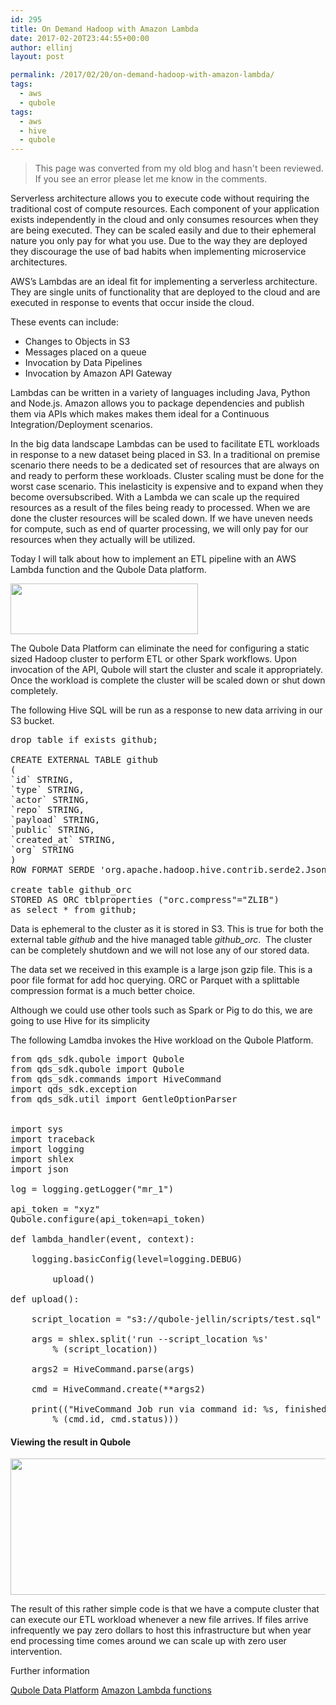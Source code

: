 ```yaml
---
id: 295
title: On Demand Hadoop with Amazon Lambda
date: 2017-02-20T23:44:55+00:00
author: ellinj
layout: post

permalink: /2017/02/20/on-demand-hadoop-with-amazon-lambda/
tags:
  - aws
  - qubole
tags:
  - aws
  - hive
  - qubole
---
```


>This page was converted from my old blog and hasn't been reviewed. If you see an error please let me know in the comments.

Serverless architecture allows you to execute code without requiring the traditional cost of compute resources. Each component of your application exists independently in the cloud and only consumes resources when they are being executed. They can be scaled easily and due to their ephemeral nature you only pay for what you use. Due to the way they are deployed they discourage the use of bad habits when implementing microservice architectures.

AWS&#8217;s Lambdas are an ideal fit for implementing a serverless architecture. They are single units of functionality that are deployed to the cloud and are executed in response to events that occur inside the cloud.

These events can include:

  * Changes to Objects in S3
  * Messages placed on a queue
  * Invocation by Data Pipelines
  * Invocation by Amazon API Gateway

Lambdas can be written in a variety of languages including Java, Python and Node.js. Amazon allows you to package dependencies and publish them via APIs which makes makes them ideal for a Continuous Integration/Deployment scenarios.

In the big data landscape Lambdas can be used to facilitate ETL workloads in response to a new dataset being placed in S3. In a traditional on premise scenario there needs to be a dedicated set of resources that are always on and ready to perform these workloads. Cluster scaling must be done for the worst case scenario. This inelasticity is expensive and to expand when they become oversubscribed. With a Lambda we can scale up the required resources as a result of the files being ready to processed. When we are done the cluster resources will be scaled down. If we have uneven needs for compute, such as end of quarter processing, we will only pay for our resources when they actually will be utilized.

Today I will talk about how to implement an ETL pipeline with an AWS Lambda function and the Qubole Data platform.

<img class="aligncenter size-medium wp-image-299" src="/wp-content/uploads/2017/02/s3lambda-300x81.png" alt="" width="300" height="81" srcset="/wp-content/uploads/2017/02/s3lambda-300x81.png 300w, /wp-content/uploads/2017/02/s3lambda.png 421w" sizes="(max-width: 300px) 100vw, 300px" /> 

The Qubole Data Platform can eliminate the need for configuring a static sized Hadoop cluster to perform ETL or other Spark workflows. Upon invocation of the API, Qubole will start the cluster and scale it appropriately. Once the workload is complete the cluster will be scaled down or shut down completely.

The following Hive SQL will be run as a response to new data arriving in our S3 bucket.

<pre class="lang:default decode:true ">drop table if exists github;

CREATE EXTERNAL TABLE github 
(
`id` STRING, 
`type` STRING,
`actor` STRING, 
`repo` STRING, 
`payload` STRING, 
`public` STRING, 
`created_at` STRING, 
`org` STRING
) 
ROW FORMAT SERDE 'org.apache.hadoop.hive.contrib.serde2.JsonSerde' LOCATION 's3://qubole-jellin/data/github/';

create table github_orc
STORED AS ORC tblproperties ("orc.compress"="ZLIB")
as select * from github;</pre>

Data is ephemeral to the cluster as it is stored in S3. This is true for both the external table _github_ and the hive managed table _github_orc_.  The cluster can be completely shutdown and we will not lose any of our stored data.

The data set we received in this example is a large json gzip file. This is a poor file format for add hoc querying. ORC or Parquet with a splittable compression format is a much better choice.

Although we could use other tools such as Spark or Pig to do this, we are going to use Hive for its simplicity

The following Lamdba invokes the Hive workload on the Qubole Platform.

<pre class="lang:python decode:true ">from qds_sdk.qubole import Qubole
from qds_sdk.qubole import Qubole
from qds_sdk.commands import HiveCommand
import qds_sdk.exception
from qds_sdk.util import GentleOptionParser


import sys
import traceback
import logging
import shlex
import json

log = logging.getLogger("mr_1")

api_token = "xyz"
Qubole.configure(api_token=api_token)

def lambda_handler(event, context): 
	
	logging.basicConfig(level=logging.DEBUG)
	 
        upload()

def upload():

	script_location = "s3://qubole-jellin/scripts/test.sql"
	
	args = shlex.split('run --script_location %s' 
		% (script_location))

	args2 = HiveCommand.parse(args)

	cmd = HiveCommand.create(**args2)

	print(("HiveCommand Job run via command id: %s, finished with status %s"
    	% (cmd.id, cmd.status)))
</pre>

#### Viewing the result in Qubole

<img class="aligncenter size-medium wp-image-301" src="/wp-content/uploads/2017/02/Analyze_-__Qubole_Data_Services__QDS_-300x109.png" alt="" width="600" height="218" srcset="/wp-content/uploads/2017/02/Analyze_-__Qubole_Data_Services__QDS_-300x109.png 300w, /wp-content/uploads/2017/02/Analyze_-__Qubole_Data_Services__QDS_-768x280.png 768w, /wp-content/uploads/2017/02/Analyze_-__Qubole_Data_Services__QDS_-1024x373.png 1024w, /wp-content/uploads/2017/02/Analyze_-__Qubole_Data_Services__QDS_.png 1404w" sizes="(max-width: 600px) 100vw, 600px" /> 

The result of this rather simple code is that we have a compute cluster that can execute our ETL workload whenever a new file arrives. If files arrive infrequently we pay zero dollars to host this infrastructure but when year end processing time comes around we can scale up with zero user intervention.

Further information

<a href="https://www.qubole.com/" target="_blank">Qubole Data Platform</a> <a href="https://aws.amazon.com/lambda/" target="_blank">Amazon Lambda functions</a>